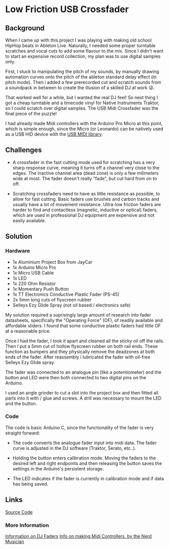 # Low Friction USB Crossfader

## Background

When I came up with this project I was playing with making old school HipHop beats in Ableton Live. Naturally, I needed some proper turntable scratches and vocal cuts to add some flavour to the mix. Since I didn't want to start an expensive record collection, my plan was to use digital samples only.

First, I stuck to manipulating the pitch of my sounds, by manually drawing automation curves onto the pitch of the ableton standard delay effect (in pitch mode). Then i added a few prerecorded cut and scratch sounds from a soundpack in between to create the illusion of a skilled DJ at work 😜.

That worked well for a while, but I wanted the real DJ feel! So next thing I got a cheap turntable and a timecode vinyl for Native Instruments Traktor, so I could scratch over digital samples. The USB Midi Crossfader was the final piece of the puzzle!

I had already made Midi controllers with the Arduino Pro Micro at this point, which is simple enough, since the Micro (or Leonardo) can be natively used as a USB HID device with the [USB MIDI library](https://github.com/arduino-libraries/MIDIUSB).

## Challenges

- A crossfader in the fast cutting mode used for scratching has a very sharp response curve, meaning it turns off a channel very close to the edges. The inactive channel area (dead zone) is only a few milimeters wide at most. The fader doesn't really "fade", but cut hard from on to off.

- Scratching crossfaders need to have as little resistance as possible, to allow for fast cutting. Basic faders use brushes and carbon tracks and usually have a lot of movement resistance. Ultra-low friction faders are harder to find and contactless (magnetic, inductive or optical) faders, which are used in professional DJ equipment are expensive and not easily available.

## Solution

### Hardware

- 1x Aluminium Project Box from JayCar
- 1x Arduino Micro Pro
- 1x Micro USB Cable
- 1x LED
- 1x 220 Ohm Resistor
- 1x Momentary Push Button
- 1x TT Electronics Conductive Plastic Fader (PS-45)
- 2x 5mm long cuts of flyscreen rubber
- Selleys Ezy Glide Spray (not oil based / electronics safe)

My solution required a suprisingly large amount of research into fader datasheets, specifically the "Operating Force" (OF), of readily available and affordable sliders. I found that some conductive plastic faders had little OF at a reasonable price.

Once I had the fader, I took it apart and cleaned all the sticky oil off the rails.
Then I put a 5mm cut of hollow flyscreen rubber on both rail ends. These function as bumpers and they physically remove the deadzones at both ends of the fader. After reassembly i lubricated the fader with oil-free Selleys Ezy Glide spray.

The fader was connected to an analogue pin (like a potentiometer) and the button and LED were then both connected to two digital pins on the Arduino.

I used an angle grinder to cut a slot into the project box and then fitted all parts into it with / glue and screws. A drill was necessary to mount the LED and the button.

### Code

The code is basic Arduino C, since the functionality of the fader is very straight forward:

- The code converts the analogue fader input into midi data. The fader curve is adjusted in the DJ software (Traktor, Serato, etc..).

- Holding the button enters calibration mode. Moving the faders to the desired left and right endpoints and then releasing the button saves the settings in the Arduino's persistent storage.

- The LED indicates if the fader is currently in calibration mode and if data has being saved.

## Links

[Source Code](https://github.com/anzbert/XfaderV4)

### More Information

[Information on DJ Faders](http://rasteri.com/wiki/Faders)
[Info on making Midi Controllers, by the Nerd Musician](https://www.musiconerd.com/)
